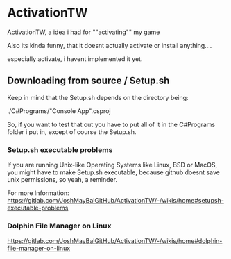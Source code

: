 # ActivationTW
ActivationTW, a idea i had for ""activating"" my game

Also its kinda funny, that it doesnt actually activate or install anything....

especially activate, i havent implemented it yet.


## Downloading from source / Setup.sh
Keep in mind that the Setup.sh depends on the directory being:

 ./C#Programs/"Console App".csproj
 
 So, if you want to test that out you have to put all of it in the C#Programs folder i put in, except of course the Setup.sh.
 
 ### Setup.sh executable problems
 If you are running Unix-like Operating Systems like Linux, BSD or MacOS, you might have to make Setup.sh executable, because github doesnt save unix permissions, so yeah, a reminder.
 
 For more Information: https://gitlab.com/JoshMayBalGitHub/ActivationTW/-/wikis/home#setupsh-executable-problems
 
 ### Dolphin File Manager on Linux
 https://gitlab.com/JoshMayBalGitHub/ActivationTW/-/wikis/home#dolphin-file-manager-on-linux
